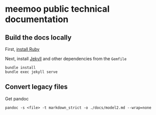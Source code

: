 # meemoo public technical documentation

## Build the docs locally

First, [install Ruby](https://www.ruby-lang.org/en/documentation/installation/)

Next, install [Jekyll](https://jekyllrb.com/) and other dependencies from the `Gemfile`
```
bundle install
bundle exec jekyll serve
```

## Convert legacy files

Get pandoc

```
pandoc -s <file> -t markdown_strict -o ./docs/model2.md --wrap=none
```
